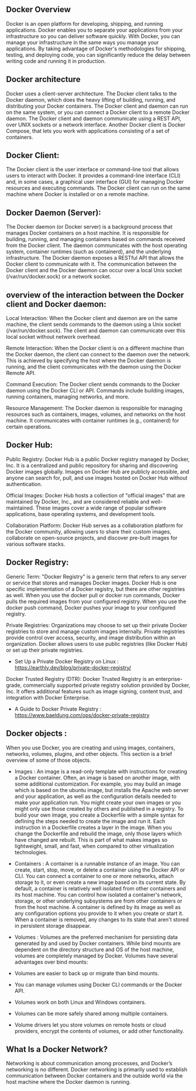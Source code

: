 ## Docker Overview

Docker is an open platform for developing, shipping, and running applications. Docker enables you to separate your applications from your infrastructure so you can deliver software quickly. With Docker, you can manage your infrastructure in the same ways you manage your applications. By taking advantage of Docker's methodologies for shipping, testing, and deploying code, you can significantly reduce the delay between writing code and running it in production.


## Docker architecture

Docker uses a client-server architecture. The Docker client talks to the Docker daemon, which does the heavy lifting of building, running, and distributing your Docker containers. The Docker client and daemon can run on the same system, or you can connect a Docker client to a remote Docker daemon. The Docker client and daemon communicate using a REST API, over UNIX sockets or a network interface. Another Docker client is Docker Compose, that lets you work with applications consisting of a set of containers.


## Docker Client:
The Docker client is the user interface or command-line tool that allows users to interact with Docker. It provides a command-line interface (CLI) and, in some cases, a graphical user interface (GUI) for managing Docker resources and executing commands. The Docker client can run on the same machine where Docker is installed or on a remote machine.

## Docker Daemon (Server):
The Docker daemon (or Docker server) is a background process that manages Docker containers on a host machine. It is responsible for building, running, and managing containers based on commands received from the Docker client. The daemon communicates with the host operating system, container runtimes (such as containerd), and the underlying infrastructure.
The Docker daemon exposes a RESTful API that allows the Docker client to communicate with it. The communication between the Docker client and the Docker daemon can occur over a local Unix socket (/var/run/docker.sock) or a network socket.


## overview of the interaction between the Docker client and Docker daemon:

Local Interaction:
When the Docker client and daemon are on the same machine, the client sends commands to the daemon using a Unix socket (/var/run/docker.sock). The client and daemon can communicate over this local socket without network overhead.

Remote Interaction:
When the Docker client is on a different machine than the Docker daemon, the client can connect to the daemon over the network. This is achieved by specifying the host where the Docker daemon is running, and the client communicates with the daemon using the Docker Remote API.

Command Execution:
The Docker client sends commands to the Docker daemon using the Docker CLI or API. Commands include building images, running containers, managing networks, and more.

Resource Management:
The Docker daemon is responsible for managing resources such as containers, images, volumes, and networks on the host machine. It communicates with container runtimes (e.g., containerd) for certain operations.


## Docker Hub:

Public Registry: Docker Hub is a public Docker registry managed by Docker, Inc. It is a centralized and public repository for sharing and discovering Docker images globally. Images on Docker Hub are publicly accessible, and anyone can search for, pull, and use images hosted on Docker Hub without authentication.

Official Images: Docker Hub hosts a collection of "official images" that are maintained by Docker, Inc., and are considered reliable and well-maintained. These images cover a wide range of popular software applications, base operating systems, and development tools.

Collaboration Platform: Docker Hub serves as a collaboration platform for the Docker community, allowing users to share their custom images, collaborate on open-source projects, and discover pre-built images for various software stacks.


## Docker Registry:

Generic Term:
"Docker Registry" is a generic term that refers to any server or service that stores and manages Docker images. Docker Hub is one specific implementation of a Docker registry, but there are other registries as well.
When you use the docker pull or docker run commands, Docker pulls the required images from your configured registry. When you use the docker push command, Docker pushes your image to your configured registry.

Private Registries:
Organizations may choose to set up their private Docker registries to store and manage custom images internally. Private registries provide control over access, security, and image distribution within an organization. Docker allows users to use public registries (like Docker Hub) or set up their private registries.
* Set Up a Private Docker Registry on Linux : https://earthly.dev/blog/private-docker-registry/

Docker Trusted Registry (DTR):
Docker Trusted Registry is an enterprise-grade, commercially supported private registry solution provided by Docker, Inc. It offers additional features such as image signing, content trust, and integration with Docker Enterprise.
* A Guide to Docker Private Registry : https://www.baeldung.com/ops/docker-private-registry


## Docker objects :

When you use Docker, you are creating and using images, containers, networks, volumes, plugins, and other objects. This section is a brief overview of some of those objects.

* Images : 
An image is a read-only template with instructions for creating a Docker container. Often, an image is based on another image, with some additional customization. For example, you may build an image which is based on the ubuntu image, but installs the Apache web server and your application, as well as the configuration details needed to make your application run.
You might create your own images or you might only use those created by others and published in a registry. To build your own image, you create a Dockerfile with a simple syntax for defining the steps needed to create the image and run it. Each instruction in a Dockerfile creates a layer in the image. When you change the Dockerfile and rebuild the image, only those layers which have changed are rebuilt. This is part of what makes images so lightweight, small, and fast, when compared to other virtualization technologies.

* Containers : 
A container is a runnable instance of an image. You can create, start, stop, move, or delete a container using the Docker API or CLI. You can connect a container to one or more networks, attach storage to it, or even create a new image based on its current state.
By default, a container is relatively well isolated from other containers and its host machine. You can control how isolated a container's network, storage, or other underlying subsystems are from other containers or from the host machine.
A container is defined by its image as well as any configuration options you provide to it when you create or start it. When a container is removed, any changes to its state that aren't stored in persistent storage disappear.

* Volumes : 
Volumes are the preferred mechanism for persisting data generated by and used by Docker containers. While bind mounts are dependent on the directory structure and OS of the host machine, volumes are completely managed by Docker. Volumes have several advantages over bind mounts:
* Volumes are easier to back up or migrate than bind mounts.
* You can manage volumes using Docker CLI commands or the Docker API.
* Volumes work on both Linux and Windows containers.
* Volumes can be more safely shared among multiple containers.
* Volume drivers let you store volumes on remote hosts or cloud providers, encrypt the contents of volumes, or add other functionality. 

## What Is a Docker Network?
Networking is about communication among processes, and Docker’s networking is no different. Docker networking is primarily used to establish communication between Docker containers and the outside world via the host machine where the Docker daemon is running.